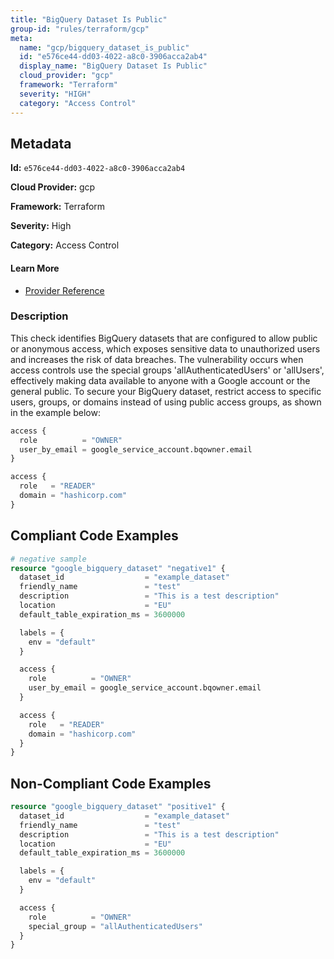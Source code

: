 ```yaml
---
title: "BigQuery Dataset Is Public"
group-id: "rules/terraform/gcp"
meta:
  name: "gcp/bigquery_dataset_is_public"
  id: "e576ce44-dd03-4022-a8c0-3906acca2ab4"
  display_name: "BigQuery Dataset Is Public"
  cloud_provider: "gcp"
  framework: "Terraform"
  severity: "HIGH"
  category: "Access Control"
---
```

## Metadata

**Id:** `e576ce44-dd03-4022-a8c0-3906acca2ab4`

**Cloud Provider:** gcp

**Framework:** Terraform

**Severity:** High

**Category:** Access Control

#### Learn More

 - [Provider Reference](https://www.terraform.io/docs/providers/google/r/bigquery_dataset.html)

### Description

 This check identifies BigQuery datasets that are configured to allow public or anonymous access, which exposes sensitive data to unauthorized users and increases the risk of data breaches. The vulnerability occurs when access controls use the special groups 'allAuthenticatedUsers' or 'allUsers', effectively making data available to anyone with a Google account or the general public. To secure your BigQuery dataset, restrict access to specific users, groups, or domains instead of using public access groups, as shown in the example below:

```terraform
access {
  role          = "OWNER"
  user_by_email = google_service_account.bqowner.email
}

access {
  role   = "READER"
  domain = "hashicorp.com"
}
```


## Compliant Code Examples
```terraform
# negative sample
resource "google_bigquery_dataset" "negative1" {
  dataset_id                  = "example_dataset"
  friendly_name               = "test"
  description                 = "This is a test description"
  location                    = "EU"
  default_table_expiration_ms = 3600000

  labels = {
    env = "default"
  }

  access {
    role          = "OWNER"
    user_by_email = google_service_account.bqowner.email
  }

  access {
    role   = "READER"
    domain = "hashicorp.com"
  }
}

```
## Non-Compliant Code Examples
```terraform
resource "google_bigquery_dataset" "positive1" {
  dataset_id                  = "example_dataset"
  friendly_name               = "test"
  description                 = "This is a test description"
  location                    = "EU"
  default_table_expiration_ms = 3600000

  labels = {
    env = "default"
  }

  access {
    role          = "OWNER"
    special_group = "allAuthenticatedUsers"
  }
}
```